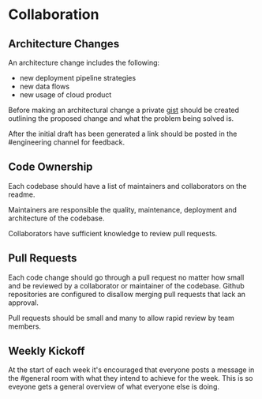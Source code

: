 # Collaboration

## Architecture Changes

An architecture change includes the following:

* new deployment pipeline strategies
* new data flows
* new usage of cloud product

Before making an architectural change a private [gist](https://gist.github.com/)
should be created outlining the proposed change and what the problem being
solved is.

After the initial draft has been generated a link should be posted in the
\#engineering channel for feedback.

## Code Ownership

Each codebase should have a list of maintainers and collaborators on the readme.

Maintainers are responsible the quality, maintenance, deployment and
architecture of the codebase.

Collaborators have sufficient knowledge to review pull requests.

## Pull Requests

Each code change should go through a pull request no matter how small and be
reviewed by a collaborator or maintainer of the codebase. Github repositories are
configured to disallow merging pull requests that lack an approval.

Pull requests should be small and many to allow rapid review by team members.

## Weekly Kickoff

At the start of each week it's encouraged that everyone posts a message in the \#general room with what they intend to achieve for the week. This is so eveyone gets a general overview of what everyone else is doing.
